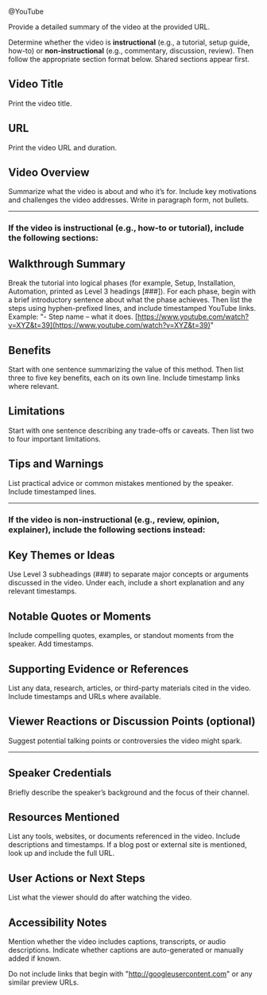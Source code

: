 @YouTube

Provide a detailed summary of the video at the provided URL.

Determine whether the video is **instructional** (e.g., a tutorial, setup guide, how-to) or **non-instructional** (e.g., commentary, discussion, review). Then follow the appropriate section format below. Shared sections appear first.

## Video Title

Print the video title.

## URL

Print the video URL and duration.

## Video Overview

Summarize what the video is about and who it’s for. Include key motivations and challenges the video addresses. Write in paragraph form, not bullets.

---

### If the video is instructional (e.g., how-to or tutorial), include the following sections:

## Walkthrough Summary

Break the tutorial into logical phases (for example, Setup, Installation, Automation, printed as Level 3 headings [###]). For each phase, begin with a brief introductory sentence about what the phase achieves. Then list the steps using hyphen-prefixed lines, and include timestamped YouTube links. Example: "- Step name – what it does. [https://www.youtube.com/watch?v=XYZ&t=39](https://www.youtube.com/watch?v=XYZ&t=39)"

## Benefits

Start with one sentence summarizing the value of this method. Then list three to five key benefits, each on its own line. Include timestamp links where relevant.

## Limitations

Start with one sentence describing any trade-offs or caveats. Then list two to four important limitations.

## Tips and Warnings

List practical advice or common mistakes mentioned by the speaker. Include timestamped lines.

---

### If the video is non-instructional (e.g., review, opinion, explainer), include the following sections instead:

## Key Themes or Ideas

Use Level 3 subheadings (###) to separate major concepts or arguments discussed in the video. Under each, include a short explanation and any relevant timestamps.

## Notable Quotes or Moments

Include compelling quotes, examples, or standout moments from the speaker. Add timestamps.

## Supporting Evidence or References

List any data, research, articles, or third-party materials cited in the video. Include timestamps and URLs where available.

## Viewer Reactions or Discussion Points (optional)

Suggest potential talking points or controversies the video might spark.

---

## Speaker Credentials

Briefly describe the speaker’s background and the focus of their channel.

## Resources Mentioned

List any tools, websites, or documents referenced in the video. Include descriptions and timestamps. If a blog post or external site is mentioned, look up and include the full URL.

## User Actions or Next Steps

List what the viewer should do after watching the video.

## Accessibility Notes

Mention whether the video includes captions, transcripts, or audio descriptions. Indicate whether captions are auto-generated or manually added if known.

Do not include links that begin with "http://googleusercontent.com" or any similar preview URLs.

